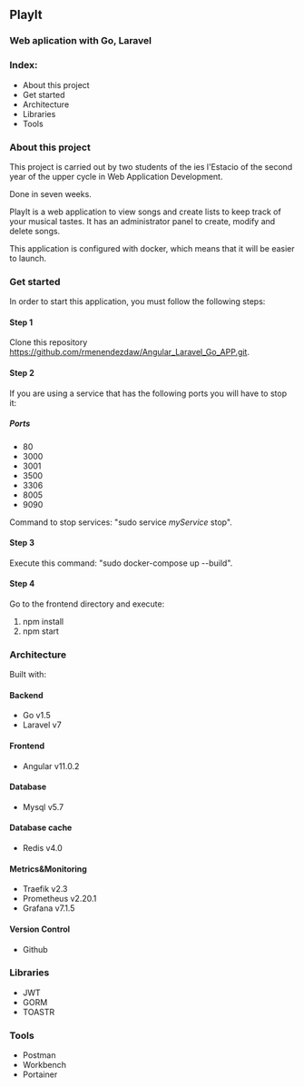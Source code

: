## PlayIt

### Web aplication with Go, Laravel

### Index:
- About this project
- Get started
- Architecture
- Libraries
- Tools

### About this project

This project is carried out by two students of the ies l'Estacio of the second year of the upper cycle in Web Application Development.

Done in seven weeks.

PlayIt is a web application to view songs and create lists to keep track of your musical tastes.
It has an administrator panel to create, modify and delete songs.

This application is configured with docker, which means that it will be easier to launch.

### Get started

In order to start this application, you must follow the following steps:

#### Step 1

Clone this repository https://github.com/rmenendezdaw/Angular_Laravel_Go_APP.git.

#### Step 2

If you are using a service that has the following ports you will have to stop it:

##### Ports
- 80
- 3000
- 3001
- 3500
- 3306
- 8005
- 9090

Command to stop services: "sudo service *myService* stop".

#### Step 3

Execute this command: "sudo docker-compose up --build".

#### Step 4

Go to the frontend directory and execute:

1. npm install
2. npm start

### Architecture

Built with:

#### Backend
- Go v1.5
- Laravel v7
#### Frontend
- Angular v11.0.2
#### Database
- Mysql v5.7
#### Database cache
- Redis v4.0
#### Metrics&Monitoring
- Traefik v2.3
- Prometheus v2.20.1
- Grafana v7.1.5
#### Version Control
- Github

### Libraries

- JWT
- GORM
- TOASTR

### Tools

- Postman
- Workbench
- Portainer